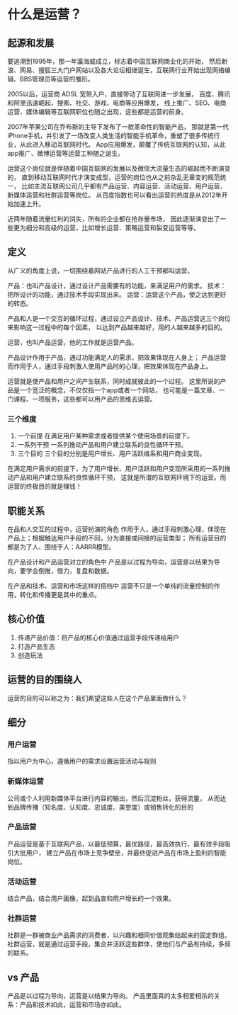 # 什么是运营？

## 起源和发展
要追溯到1995年，那一年瀛海威成立，标志着中国互联网商业化的开始，
然后新浪、网易、搜狐三大门户网站以及各大论坛相继诞生，互联网行业开始出现网络编辑、BBS管理员等运营的雏形。

2005以后，运营商 ADSL 宽带入户，直接带动了互联网进一步发展，
百度、腾讯和阿里迅速崛起，搜索、社交、游戏、电商等应用爆发，
线上推广、SEO、电商运营、媒体编辑等互联网职位也随之出现，这些都是运营的前身。

2007年苹果公司在乔布斯的主导下发布了一款革命性的智能产品，
那就是第一代iPhone手机，并引发了一场改变人类生活的智能手机革命，重塑了很多传统行业，从此进入移动互联网时代。
App应用爆发，颠覆了传统互联网的认知，从此app推广、微博运营等运营工种随之诞生。

运营这个岗位就是伴随着中国互联网的发展以及微信大流量生态的崛起而不断演变的，
直到移动互联网时代才演变成型，运营的岗位也从之前杂乱无章变的规范统一，
比如主流互联网公司几乎都有产品运营、内容运营、活动运营、用户运营、新媒体运营和社群运营等岗位。
从百度指数也可以看出运营的热度是从2012年开始加速上升。

近两年随着流量红利的消失，所有的企业都在抢存量市场，
因此逐渐演变出了一些更为细分和高级的运营，比如增长运营、策略运营和裂变运营等等。

## 定义

从广义的角度上说，一切围绕着网站产品进行的人工干预都叫运营。

产品：也叫产品设计，通过设计产品需要有的功能，来满足用户的需求。
技术：把所设计的功能，通过技术手段实现出来。
运营：运营这个产品，使之达到更好的转态。

产品和人是一个交互的循环过程，通过设立产品设计、技术、产品运营这三个岗位来影响这一过程中的每个因素，
以达到产品越来越好，用的人越来越多的目的。

运营，也叫产品运营，他的工作就是运营产品。

产品设计作用于产品，通过功能满足人的需求，把效果体现在人身上；
产品运营而作用于人，通过手段刺激人使用产品时的心理，把效果体现在产品身上。

运营就是使产品和用户之间产生联系，同时成就彼此的一个过程。
这里所说的产品是一个宽泛的概念，不仅仅指一个app或者一个网站，
也可能是一篇文章、一门课程、一项服务，这些都可以用产品的思维去运营。

### 三个维度
1. 一个前提
    在满足用户某种需求或者提供某个使用场景的前提下。
2. 一系列干预
    一系列推动产品和用户建立联系的良性循环干预。
3. 三个目的
    三个目的分别是用户增长、用户活跃维系和用户商业变现。

在满足用户需求的前提下，为了用户增长、用户活跃和用户变现所采用的一系列推动产品和用户建立联系的良性循环干预，
这就是所谓的互联网环境下的运营。而运营的终极目的就是赚钱！

## 职能关系

在品和人交互的过程中，运营扮演的角色
作用于人，通过手段刺激心理，体现在产品上；根据触达用户手段的不同，分为直接或间接的运营类型；
所有运营目的都是为了人、围绕于人：AARRR模型。

在产品设计和产品运营对立的角色中
产品是以过程为导向，运营是以结果为导向，要学会倒推，借力，复盘和数据。

在产品和技术、运营和市场这样的搭档中
运营不只是一个单纯的流量控制的作用，转化和传播更是其中的重点。

## 核心价值

1. 传递产品价值：将产品的核心价值通过运营手段传递给用户
2. 打造产品生态
3. 创造玩法

## 运营的目的围绕人

运营的目的可以称之为：我们希望这些人在这个产品里面做什么？

## 细分

### 用户运营

指以用户为中心，遵循用户的需求设置运营活动与规则

### 新媒体运营

公司或个人利用新媒体平台进行内容的输出，然后沉淀粉丝，获得流量，
从而达到品牌传播（知名度、认知度、忠诚度、美誉度）或销售转化的目的

### 产品运营

产品运营是基于互联网产品，以最低预算，最优路径，最高效执行，最有效手段吸引大批用户，
建立产品在市场上竞争壁垒，并最终促进产品在市场上盈利的智能岗位。

### 活动运营

结合产品，结合用户画像，起到品宣和用户增长的一个效果。

### 社群运营

社群是一群被商业产品需求的消费者，以兴趣和相同价值观集结起来的固定群组。
社群运营，就是通过运营手段，集合并活跃这些群体，使他们与产品有持续，多频的联系。


## vs 产品

产品是以过程为导向，运营是以结果为导向。
产品里面真的太多相爱相杀的关系：产品和技术如此，运营和市场亦如此。